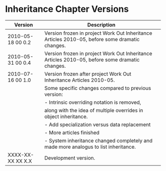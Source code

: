 ﻿Inheritance Chapter Versions
============================

| Version            | Description                                                                                    |
|--------------------|------------------------------------------------------------------------------------------------|
| 2010-05-18 00  0.2 | Version frozen in project Work Out Inheritance Articles 2010-05, before some dramatic changes. |
| 2010-05-31 00  0.4 | Version frozen in project Work Out Inheritance Articles 2010-05, before some dramatic changes. |
| 2010-07-16 00  1.0 | Version frozen after project Work Out Inheritance Articles 2010-05.                            |
|                    | Some specific changes compared to previous version:                                            |
|                    | - Intrinsic overriding notation is removed,                                                    |
|                    |   along with the idea of multiple overrides in object inheritance.                             |
|                    | - Add specialization versus data replacement                                                   |
|                    | - More articles finished                                                                       |
|                    | - System inheritance changed completely and made more analogus to list inheritance.            |
| XXXX-XX-XX XX  X.X | Development version.                                                                           |
